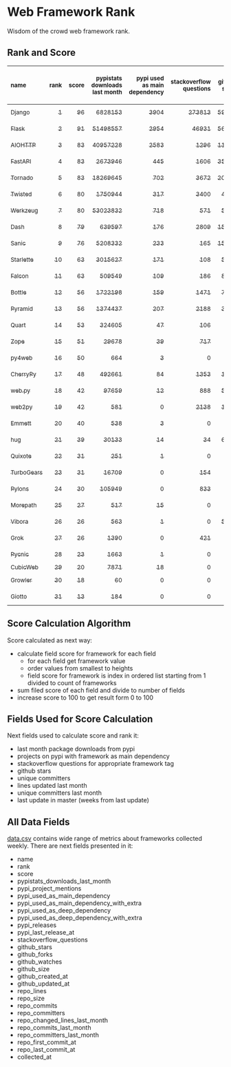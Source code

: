 # Web Framework Rank
Wisdom of the crowd web framework rank.

## Rank and Score
<sub>name</sub> | <sub>rank</sub> | <sub>score</sub> | <sub>pypistats downloads last month</sub> | <sub>pypi used as main dependency</sub> | <sub>stackoverflow questions</sub> | <sub>github stars</sub> | <sub>repo unique committers</sub> | <sub>repo changed lines last month</sub> | <sub>repo unique committers last month</sub> | <sub>repo last commit</sub>
:--- | ---: | ---: | ---: | ---: | ---: | ---: | ---: | ---: | ---: | ---:
[<sub>Django</sub>](https://github.com/django/django "first commit: 2005-07-13") | [<sub>1</sub>](# "  +0 last week") | [<sub>96</sub>](# "  +1 last week") | [<sub>6828153</sub>](# "  #5 in pypistats downloads last month -0.27% last week") | [<sub>3904</sub>](# "  #1 in pypi used as main dependency +0.57% last week") | [<sub>273813</sub>](# "  #1 in stackoverflow questions +0.2% last week") | [<sub>59336</sub>](# "  #1 in github stars +0.26% last week") | [<sub>2551</sub>](# "  #1 in repo unique committers +0.12% last week") | [<sub>4018</sub>](# "▲ #3 in repo changed lines last month -8.62% last week") | [<sub>32</sub>](# "  #1 in repo unique committers last month -8.57% last week") | [<sub>2021-08-27</sub>](# "  #2 in repo last commit 1 week ago")
[<sub>Flask</sub>](https://github.com/pallets/flask "first commit: 2010-04-06; uses: Werkzeug") | [<sub>2</sub>](# "  +0 last week") | [<sub>91</sub>](# "  -1 last week") | [<sub>51498557</sub>](# "  #2 in pypistats downloads last month -0.97% last week") | [<sub>2954</sub>](# "  #2 in pypi used as main dependency +0.61% last week") | [<sub>46931</sub>](# "  #2 in stackoverflow questions +0.15% last week") | [<sub>56449</sub>](# "  #2 in github stars +0.13% last week") | [<sub>752</sub>](# "  #2 in repo unique committers +0.0% last week") | [<sub>1100</sub>](# "▲ #8 in repo changed lines last month +0.0% last week") | [<sub>12</sub>](# "▲ #2 in repo unique committers last month +0.0% last week") | [<sub>2021-08-14</sub>](# "▼ #8 in repo last commit 3 weeks ago")
[<sub>AIOHTTP</sub>](https://github.com/aio-libs/aiohttp "first commit: 2013-10-01") | [<sub>3</sub>](# "▲ +1 last week") | [<sub>83</sub>](# "▲ -1 last week") | [<sub>40957228</sub>](# "  #3 in pypistats downloads last month +1.9% last week") | [<sub>2583</sub>](# "  #3 in pypi used as main dependency +1.33% last week") | [<sub>1296</sub>](# "  #11 in stackoverflow questions +0.0% last week") | [<sub>11554</sub>](# "  #7 in github stars +0.18% last week") | [<sub>614</sub>](# "  #3 in repo unique committers +0.0% last week") | [<sub>224</sub>](# "  #11 in repo changed lines last month -7.82% last week") | [<sub>3</sub>](# "▼ #10 in repo unique committers last month -25.0% last week") | [<sub>2021-08-28</sub>](# "  #1 in repo last commit 1 week ago")
[<sub>FastAPI</sub>](https://github.com/tiangolo/fastapi "first commit: 2018-12-05; uses: Starlette") | [<sub>4</sub>](# "▼ -1 last week") | [<sub>83</sub>](# "▼ -2 last week") | [<sub>2673946</sub>](# "  #8 in pypistats downloads last month +3.77% last week") | [<sub>445</sub>](# "  #6 in pypi used as main dependency +1.6% last week") | [<sub>1606</sub>](# "  #8 in stackoverflow questions +2.88% last week") | [<sub>35289</sub>](# "  #3 in github stars +1.1% last week") | [<sub>255</sub>](# "  #10 in repo unique committers +0.0% last week") | [<sub>2810</sub>](# "▼ #5 in repo changed lines last month -54.36% last week") | [<sub>8</sub>](# "▼ #5 in repo unique committers last month -50.0% last week") | [<sub>2021-08-27</sub>](# "  #2 in repo last commit 1 week ago")
[<sub>Tornado</sub>](https://github.com/tornadoweb/tornado "first commit: 2009-09-09") | [<sub>5</sub>](# "▲ +4 last week") | [<sub>83</sub>](# "▲ +14 last week") | [<sub>18269645</sub>](# "  #4 in pypistats downloads last month +3.86% last week") | [<sub>702</sub>](# "  #5 in pypi used as main dependency +0.43% last week") | [<sub>3672</sub>](# "  #3 in stackoverflow questions +0.05% last week") | [<sub>20157</sub>](# "  #4 in github stars +0.1% last week") | [<sub>428</sub>](# "  #5 in repo unique committers +0.23% last week") | [<sub>56</sub>](# "  #16 in repo changed lines last month +100% last week") | [<sub>4</sub>](# "▲ #9 in repo unique committers last month +100% last week") | [<sub>2021-08-26</sub>](# "▲ #2 in repo last commit 1 week ago")
[<sub>Twisted</sub>](https://github.com/twisted/twisted "first commit: 2001-07-09") | [<sub>6</sub>](# "▲ +2 last week") | [<sub>80</sub>](# "▲ +3 last week") | [<sub>1750944</sub>](# "▲ #9 in pypistats downloads last month +0.53% last week") | [<sub>317</sub>](# "  #7 in pypi used as main dependency +0.0% last week") | [<sub>3400</sub>](# "  #4 in stackoverflow questions -0.03% last week") | [<sub>4347</sub>](# "  #15 in github stars +0.3% last week") | [<sub>264</sub>](# "  #8 in repo unique committers +0.0% last week") | [<sub>31721</sub>](# "  #2 in repo changed lines last month -8.83% last week") | [<sub>5</sub>](# "▼ #8 in repo unique committers last month -16.67% last week") | [<sub>2021-08-25</sub>](# "▲ #2 in repo last commit 1 week ago")
[<sub>Werkzeug</sub>](https://github.com/pallets/werkzeug "first commit: 2007-05-04; used by: Flask and Quart") | [<sub>7</sub>](# "▼ -2 last week") | [<sub>80</sub>](# "▼ +0 last week") | [<sub>53023832</sub>](# "  #1 in pypistats downloads last month -0.9% last week") | [<sub>718</sub>](# "  #4 in pypi used as main dependency +0.98% last week") | [<sub>571</sub>](# "  #15 in stackoverflow questions +0.35% last week") | [<sub>5805</sub>](# "  #12 in github stars +0.16% last week") | [<sub>441</sub>](# "  #4 in repo unique committers +0.0% last week") | [<sub>1540</sub>](# "▲ #7 in repo changed lines last month -0.52% last week") | [<sub>12</sub>](# "▲ #2 in repo unique committers last month -7.69% last week") | [<sub>2021-08-10</sub>](# "▼ #13 in repo last commit 3 weeks ago")
[<sub>Dash</sub>](https://github.com/plotly/dash "first commit: 2015-04-10") | [<sub>8</sub>](# "▼ -1 last week") | [<sub>79</sub>](# "▼ +2 last week") | [<sub>639597</sub>](# "  #12 in pypistats downloads last month -0.55% last week") | [<sub>176</sub>](# "  #10 in pypi used as main dependency +2.92% last week") | [<sub>2809</sub>](# "  #5 in stackoverflow questions +0.75% last week") | [<sub>15051</sub>](# "  #6 in github stars +0.36% last week") | [<sub>116</sub>](# "  #17 in repo unique committers +1.75% last week") | [<sub>562492</sub>](# "  #1 in repo changed lines last month -42.14% last week") | [<sub>9</sub>](# "▲ #4 in repo unique committers last month +80.0% last week") | [<sub>2021-08-26</sub>](# "  #2 in repo last commit 1 week ago")
[<sub>Sanic</sub>](https://github.com/sanic-org/sanic "first commit: 2016-05-26") | [<sub>9</sub>](# "▼ -3 last week") | [<sub>76</sub>](# "▼ -2 last week") | [<sub>5208332</sub>](# "  #6 in pypistats downloads last month -16.59% last week") | [<sub>233</sub>](# "  #8 in pypi used as main dependency +0.0% last week") | [<sub>165</sub>](# "  #18 in stackoverflow questions +0.0% last week") | [<sub>15286</sub>](# "  #5 in github stars +0.21% last week") | [<sub>333</sub>](# "  #7 in repo unique committers +0.0% last week") | [<sub>2233</sub>](# "  #6 in repo changed lines last month -10.0% last week") | [<sub>6</sub>](# "▼ #7 in repo unique committers last month -33.33% last week") | [<sub>2021-08-19</sub>](# "▼ #8 in repo last commit 2 weeks ago")
[<sub>Starlette</sub>](https://github.com/encode/starlette "first commit: 2018-06-25; used by: FastAPI") | [<sub>10</sub>](# "  +0 last week") | [<sub>63</sub>](# "  -2 last week") | [<sub>3015627</sub>](# "  #7 in pypistats downloads last month +4.63% last week") | [<sub>171</sub>](# "  #11 in pypi used as main dependency +0.59% last week") | [<sub>108</sub>](# "  #20 in stackoverflow questions +0.0% last week") | [<sub>5956</sub>](# "  #11 in github stars +0.44% last week") | [<sub>167</sub>](# "  #14 in repo unique committers +0.0% last week") | [<sub>72</sub>](# "  #14 in repo changed lines last month +0.0% last week") | [<sub>2</sub>](# "  #12 in repo unique committers last month +0.0% last week") | [<sub>2021-08-19</sub>](# "▼ #8 in repo last commit 2 weeks ago")
[<sub>Falcon</sub>](https://github.com/falconry/falcon "first commit: 2012-12-06; used by: hug") | [<sub>11</sub>](# "  +0 last week") | [<sub>63</sub>](# "  -1 last week") | [<sub>509549</sub>](# "  #13 in pypistats downloads last month -1.44% last week") | [<sub>109</sub>](# "  #13 in pypi used as main dependency +0.0% last week") | [<sub>186</sub>](# "  #17 in stackoverflow questions +0.54% last week") | [<sub>8525</sub>](# "  #8 in github stars +0.07% last week") | [<sub>180</sub>](# "  #12 in repo unique committers +0.0% last week") | [<sub>238</sub>](# "  #10 in repo changed lines last month -7.39% last week") | [<sub>2</sub>](# "▼ #12 in repo unique committers last month -33.33% last week") | [<sub>2021-08-03</sub>](# "▼ #14 in repo last commit 4 weeks ago")
[<sub>Bottle</sub>](https://github.com/bottlepy/bottle "first commit: 2009-06-30") | [<sub>12</sub>](# "  +0 last week") | [<sub>56</sub>](# "  -1 last week") | [<sub>1722198</sub>](# "▼ #10 in pypistats downloads last month -3.03% last week") | [<sub>159</sub>](# "  #12 in pypi used as main dependency +0.63% last week") | [<sub>1471</sub>](# "  #9 in stackoverflow questions +0.0% last week") | [<sub>7344</sub>](# "  #9 in github stars +0.07% last week") | [<sub>221</sub>](# "  #11 in repo unique committers +0.0% last week") | [<sub>0</sub>](# "▼ #17 in repo changed lines last month +100% last week") | [<sub>0</sub>](# "▼ #17 in repo unique committers last month +100% last week") | [<sub>2021-07-07</sub>](# "▼ #18 in repo last commit 8 weeks ago")
[<sub>Pyramid</sub>](https://github.com/Pylons/pyramid "first commit: 2008-07-04; used by: CubicWeb") | [<sub>13</sub>](# "  +0 last week") | [<sub>56</sub>](# "  +0 last week") | [<sub>1374437</sub>](# "  #11 in pypistats downloads last month -1.3% last week") | [<sub>207</sub>](# "  #9 in pypi used as main dependency +0.98% last week") | [<sub>2188</sub>](# "  #6 in stackoverflow questions -0.05% last week") | [<sub>3586</sub>](# "  #16 in github stars +0.08% last week") | [<sub>354</sub>](# "  #6 in repo unique committers +0.0% last week") | [<sub>0</sub>](# "▼ #17 in repo changed lines last month +100% last week") | [<sub>0</sub>](# "▼ #17 in repo unique committers last month +100% last week") | [<sub>2021-03-15</sub>](# "  #22 in repo last commit 24 weeks ago")
[<sub>Quart</sub>](https://gitlab.com/pgjones/quart "first commit: 2017-05-14; uses: Werkzeug") | [<sub>14</sub>](# "  +0 last week") | [<sub>53</sub>](# "  -2 last week") | [<sub>324605</sub>](# "  #15 in pypistats downloads last month +20.09% last week") | [<sub>47</sub>](# "  #15 in pypi used as main dependency +4.44% last week") | [<sub>106</sub>](# "  #21 in stackoverflow questions +0.95% last week") | [<sub>931</sub>](# "  #19 in github stars +0.22% last week") | [<sub>61</sub>](# "  #19 in repo unique committers +0.0% last week") | [<sub>60</sub>](# "  #15 in repo changed lines last month +0.0% last week") | [<sub>3</sub>](# "  #10 in repo unique committers last month +0.0% last week") | [<sub>2021-08-19</sub>](# "▼ #8 in repo last commit 2 weeks ago")
[<sub>Zope</sub>](https://github.com/zopefoundation/Zope "first commit: 1996-06-17") | [<sub>15</sub>](# "  +0 last week") | [<sub>51</sub>](# "  -1 last week") | [<sub>29678</sub>](# "  #19 in pypistats downloads last month +2.27% last week") | [<sub>39</sub>](# "  #16 in pypi used as main dependency +0.0% last week") | [<sub>717</sub>](# "  #14 in stackoverflow questions +0.0% last week") | [<sub>268</sub>](# "  #24 in github stars +0.37% last week") | [<sub>171</sub>](# "  #13 in repo unique committers +0.0% last week") | [<sub>136</sub>](# "  #13 in repo changed lines last month -10.53% last week") | [<sub>1</sub>](# "▼ #14 in repo unique committers last month +0.0% last week") | [<sub>2021-07-31</sub>](# "▼ #14 in repo last commit 5 weeks ago")
[<sub>py4web</sub>](https://github.com/web2py/py4web "first commit: 2019-03-25") | [<sub>16</sub>](# "▲ +1 last week") | [<sub>50</sub>](# "▲ +1 last week") | [<sub>664</sub>](# "  #24 in pypistats downloads last month -14.98% last week") | [<sub>3</sub>](# "  #21 in pypi used as main dependency +0.0% last week") | [<sub>0</sub>](# "  #23 in stackoverflow questions +100% last week") | [<sub>156</sub>](# "  #26 in github stars +0.0% last week") | [<sub>56</sub>](# "  #20 in repo unique committers +0.0% last week") | [<sub>3267</sub>](# "▲ #4 in repo changed lines last month -2.83% last week") | [<sub>8</sub>](# "  #5 in repo unique committers last month -11.11% last week") | [<sub>2021-08-22</sub>](# "  #2 in repo last commit 1 week ago")
[<sub>CherryPy</sub>](https://github.com/cherrypy/cherrypy "first commit: 2004-11-20") | [<sub>17</sub>](# "▼ -1 last week") | [<sub>48</sub>](# "▼ -1 last week") | [<sub>492661</sub>](# "  #14 in pypistats downloads last month +4.31% last week") | [<sub>84</sub>](# "  #14 in pypi used as main dependency +0.0% last week") | [<sub>1353</sub>](# "  #10 in stackoverflow questions +0.07% last week") | [<sub>1443</sub>](# "  #18 in github stars +0.07% last week") | [<sub>141</sub>](# "  #15 in repo unique committers +0.0% last week") | [<sub>0</sub>](# "▼ #17 in repo changed lines last month +100% last week") | [<sub>0</sub>](# "▼ #17 in repo unique committers last month +100% last week") | [<sub>2021-07-18</sub>](# "▼ #17 in repo last commit 6 weeks ago")
[<sub>web.py</sub>](https://github.com/webpy/webpy "first commit: 1970-01-01") | [<sub>18</sub>](# "▲ +1 last week") | [<sub>42</sub>](# "▲ +0 last week") | [<sub>97659</sub>](# "  #17 in pypistats downloads last month +2.3% last week") | [<sub>12</sub>](# "  #20 in pypi used as main dependency +0.0% last week") | [<sub>888</sub>](# "  #12 in stackoverflow questions +0.0% last week") | [<sub>5601</sub>](# "  #14 in github stars +0.05% last week") | [<sub>88</sub>](# "  #18 in repo unique committers +0.0% last week") | [<sub>0</sub>](# "▼ #17 in repo changed lines last month +100% last week") | [<sub>0</sub>](# "▼ #17 in repo unique committers last month +100% last week") | [<sub>2021-03-03</sub>](# "  #23 in repo last commit 26 weeks ago")
[<sub>web2py</sub>](https://github.com/web2py/web2py "first commit: 2011-11-23") | [<sub>19</sub>](# "▲ +1 last week") | [<sub>42</sub>](# "▲ +0 last week") | [<sub>581</sub>](# "▲ #25 in pypistats downloads last month -5.07% last week") | [<sub>0</sub>](# "  #26 in pypi used as main dependency +100% last week") | [<sub>2138</sub>](# "  #7 in stackoverflow questions +0.0% last week") | [<sub>1954</sub>](# "  #17 in github stars +0.15% last week") | [<sub>264</sub>](# "  #8 in repo unique committers +0.0% last week") | [<sub>0</sub>](# "▼ #17 in repo changed lines last month +100% last week") | [<sub>0</sub>](# "▼ #17 in repo unique committers last month +100% last week") | [<sub>2021-06-26</sub>](# "  #19 in repo last commit 10 weeks ago")
[<sub>Emmett</sub>](https://github.com/emmett-framework/emmett "first commit: 2014-10-22") | [<sub>20</sub>](# "▼ -2 last week") | [<sub>40</sub>](# "▼ -3 last week") | [<sub>538</sub>](# "  #27 in pypistats downloads last month -8.5% last week") | [<sub>3</sub>](# "  #21 in pypi used as main dependency +0.0% last week") | [<sub>0</sub>](# "  #23 in stackoverflow questions +100% last week") | [<sub>691</sub>](# "▲ #21 in github stars +3.13% last week") | [<sub>21</sub>](# "  #26 in repo unique committers +0.0% last week") | [<sub>876</sub>](# "▼ #9 in repo changed lines last month -47.92% last week") | [<sub>1</sub>](# "▼ #14 in repo unique committers last month +0.0% last week") | [<sub>2021-08-19</sub>](# "▼ #8 in repo last commit 2 weeks ago")
[<sub>hug</sub>](https://github.com/hugapi/hug "first commit: 2015-07-17; uses: Falcon") | [<sub>21</sub>](# "  +0 last week") | [<sub>39</sub>](# "  -1 last week") | [<sub>30133</sub>](# "  #18 in pypistats downloads last month +3.34% last week") | [<sub>14</sub>](# "  #19 in pypi used as main dependency +0.0% last week") | [<sub>34</sub>](# "  #22 in stackoverflow questions +0.0% last week") | [<sub>6535</sub>](# "  #10 in github stars +0.03% last week") | [<sub>123</sub>](# "  #16 in repo unique committers +0.0% last week") | [<sub>0</sub>](# "▼ #17 in repo changed lines last month +100% last week") | [<sub>0</sub>](# "▼ #17 in repo unique committers last month +100% last week") | [<sub>2020-08-10</sub>](# "  #26 in repo last commit 55 weeks ago")
[<sub>Quixote</sub>](https://github.com/nascheme/quixote "first commit: 2006-03-16") | [<sub>22</sub>](# "  +0 last week") | [<sub>31</sub>](# "  -1 last week") | [<sub>251</sub>](# "  #29 in pypistats downloads last month +5.46% last week") | [<sub>1</sub>](# "  #23 in pypi used as main dependency +0.0% last week") | [<sub>0</sub>](# "  #23 in stackoverflow questions +100% last week") | [<sub>75</sub>](# "  #28 in github stars +1.35% last week") | [<sub>6</sub>](# "  #28 in repo unique committers +0.0% last week") | [<sub>187</sub>](# "  #12 in repo changed lines last month +0.0% last week") | [<sub>1</sub>](# "▼ #14 in repo unique committers last month +0.0% last week") | [<sub>2021-08-03</sub>](# "▼ #14 in repo last commit 4 weeks ago")
[<sub>TurboGears</sub>](https://github.com/TurboGears/tg2 "first commit: 2007-06-27") | [<sub>23</sub>](# "  +0 last week") | [<sub>31</sub>](# "  -1 last week") | [<sub>16709</sub>](# "  #20 in pypistats downloads last month +4.95% last week") | [<sub>0</sub>](# "  #26 in pypi used as main dependency +100% last week") | [<sub>154</sub>](# "  #19 in stackoverflow questions +0.65% last week") | [<sub>767</sub>](# "  #20 in github stars +0.13% last week") | [<sub>35</sub>](# "  #23 in repo unique committers +0.0% last week") | [<sub>0</sub>](# "▼ #17 in repo changed lines last month +100% last week") | [<sub>0</sub>](# "▼ #17 in repo unique committers last month +100% last week") | [<sub>2021-05-26</sub>](# "  #20 in repo last commit 14 weeks ago")
[<sub>Pylons</sub>](https://github.com/Pylons/pylons "first commit: 2006-02-18") | [<sub>24</sub>](# "  +0 last week") | [<sub>30</sub>](# "  +0 last week") | [<sub>105949</sub>](# "  #16 in pypistats downloads last month -10.77% last week") | [<sub>0</sub>](# "  #26 in pypi used as main dependency +100% last week") | [<sub>833</sub>](# "  #13 in stackoverflow questions +0.0% last week") | [<sub>212</sub>](# "  #25 in github stars +0.0% last week") | [<sub>36</sub>](# "  #22 in repo unique committers +0.0% last week") | [<sub>0</sub>](# "▼ #17 in repo changed lines last month +100% last week") | [<sub>0</sub>](# "▼ #17 in repo unique committers last month +100% last week") | [<sub>2018-01-12</sub>](# "  #29 in repo last commit 190 weeks ago")
[<sub>Morepath</sub>](https://github.com/morepath/morepath "first commit: 2013-07-17") | [<sub>25</sub>](# "  +0 last week") | [<sub>27</sub>](# "  +0 last week") | [<sub>517</sub>](# "  #28 in pypistats downloads last month -8.98% last week") | [<sub>15</sub>](# "  #18 in pypi used as main dependency +0.0% last week") | [<sub>0</sub>](# "  #23 in stackoverflow questions +100% last week") | [<sub>390</sub>](# "  #23 in github stars +0.0% last week") | [<sub>27</sub>](# "  #24 in repo unique committers +0.0% last week") | [<sub>0</sub>](# "▼ #17 in repo changed lines last month +100% last week") | [<sub>0</sub>](# "▼ #17 in repo unique committers last month +100% last week") | [<sub>2021-04-18</sub>](# "  #21 in repo last commit 19 weeks ago")
[<sub>Vibora</sub>](https://github.com/vibora-io/vibora "first commit: 2018-06-13") | [<sub>26</sub>](# "  +0 last week") | [<sub>26</sub>](# "  -1 last week") | [<sub>563</sub>](# "▼ #26 in pypistats downloads last month -10.63% last week") | [<sub>1</sub>](# "  #23 in pypi used as main dependency +0.0% last week") | [<sub>0</sub>](# "  #23 in stackoverflow questions +100% last week") | [<sub>5715</sub>](# "  #13 in github stars +0.04% last week") | [<sub>27</sub>](# "  #24 in repo unique committers +0.0% last week") | [<sub>0</sub>](# "▼ #17 in repo changed lines last month +100% last week") | [<sub>0</sub>](# "▼ #17 in repo unique committers last month +100% last week") | [<sub>2019-02-11</sub>](# "  #28 in repo last commit 133 weeks ago")
[<sub>Grok</sub>](https://github.com/zopefoundation/grok "first commit: 2006-10-14") | [<sub>27</sub>](# "  +0 last week") | [<sub>26</sub>](# "  +0 last week") | [<sub>1390</sub>](# "  #23 in pypistats downloads last month +4.67% last week") | [<sub>0</sub>](# "  #26 in pypi used as main dependency +100% last week") | [<sub>421</sub>](# "  #16 in stackoverflow questions +0.72% last week") | [<sub>21</sub>](# "  #30 in github stars +0.0% last week") | [<sub>40</sub>](# "  #21 in repo unique committers +0.0% last week") | [<sub>0</sub>](# "▼ #17 in repo changed lines last month +100% last week") | [<sub>0</sub>](# "▼ #17 in repo unique committers last month +100% last week") | [<sub>2020-09-02</sub>](# "  #25 in repo last commit 52 weeks ago")
[<sub>Pycnic</sub>](https://github.com/nullism/pycnic "first commit: 2015-11-04") | [<sub>28</sub>](# "  +0 last week") | [<sub>23</sub>](# "  +0 last week") | [<sub>1663</sub>](# "  #22 in pypistats downloads last month +4.85% last week") | [<sub>1</sub>](# "  #23 in pypi used as main dependency +0.0% last week") | [<sub>0</sub>](# "  #23 in stackoverflow questions +100% last week") | [<sub>154</sub>](# "  #27 in github stars +0.0% last week") | [<sub>10</sub>](# "  #27 in repo unique committers +0.0% last week") | [<sub>0</sub>](# "▼ #17 in repo changed lines last month +100% last week") | [<sub>0</sub>](# "▼ #17 in repo unique committers last month +100% last week") | [<sub>2021-02-16</sub>](# "  #24 in repo last commit 28 weeks ago")
[<sub>CubicWeb</sub>](https://forge.extranet.logilab.fr/cubicweb/cubicweb "uses: Pyramid") | [<sub>29</sub>](# "  +0 last week") | [<sub>20</sub>](# "  -1 last week") | [<sub>7871</sub>](# "  #21 in pypistats downloads last month +5.35% last week") | [<sub>18</sub>](# "  #17 in pypi used as main dependency +0.0% last week") | [<sub>0</sub>](# "  #23 in stackoverflow questions +100% last week") | [<sub>0</sub>](# "  #31 in github stars +100% last week") | [<sub>0</sub>](# "  #31 in repo unique committers +100% last week") | [<sub>0</sub>](# "▼ #17 in repo changed lines last month +100% last week") | [<sub>0</sub>](# "▼ #17 in repo unique committers last month +100% last week") | [<sub></sub>](# "  #30 in repo last commit")
[<sub>Growler</sub>](https://github.com/pyGrowler/Growler "first commit: 2014-08-17") | [<sub>30</sub>](# "  +0 last week") | [<sub>18</sub>](# "  -1 last week") | [<sub>60</sub>](# "  #31 in pypistats downloads last month -35.48% last week") | [<sub>0</sub>](# "  #26 in pypi used as main dependency +100% last week") | [<sub>0</sub>](# "  #23 in stackoverflow questions +100% last week") | [<sub>686</sub>](# "▼ #22 in github stars +0.0% last week") | [<sub>6</sub>](# "  #28 in repo unique committers +0.0% last week") | [<sub>0</sub>](# "▼ #17 in repo changed lines last month +100% last week") | [<sub>0</sub>](# "▼ #17 in repo unique committers last month +100% last week") | [<sub>2020-03-08</sub>](# "  #27 in repo last commit 77 weeks ago")
[<sub>Giotto</sub>](https://github.com/priestc/giotto "first commit: 2012-02-26") | [<sub>31</sub>](# "  +0 last week") | [<sub>13</sub>](# "  -1 last week") | [<sub>184</sub>](# "  #30 in pypistats downloads last month -22.36% last week") | [<sub>0</sub>](# "  #26 in pypi used as main dependency +100% last week") | [<sub>0</sub>](# "  #23 in stackoverflow questions +100% last week") | [<sub>53</sub>](# "  #29 in github stars +0.0% last week") | [<sub>3</sub>](# "  #30 in repo unique committers +0.0% last week") | [<sub>0</sub>](# "▼ #17 in repo changed lines last month +100% last week") | [<sub>0</sub>](# "▼ #17 in repo unique committers last month +100% last week") | [<sub>2013-10-07</sub>](# "  #30 in repo last commit 412 weeks ago")

## Score Calculation Algorithm
Score calculated as next way:
- calculate field score for framework for each field
  - for each field get framework value
  - order values from smallest to heights
  - field score for framework is index in ordered list starting from 1 divided to count of frameworks
- sum filed score of each field and divide to number of fields
- increase score to 100 to get result form 0 to 100

## Fields Used for Score Calculation
Next fields used to calculate score and rank it:
- last month package downloads from pypi
- projects on pypi with framework as main dependency
- stackoverflow questions for appropriate framework tag
- github stars
- unique committers
- lines updated last month
- unique committers last month
- last update in master (weeks from last update)

## All Data Fields
[data.csv](data.csv) contains wide range of metrics about frameworks collected weekly.
There are next fields presented in it: 

- name
- rank
- score
- pypistats_downloads_last_month
- pypi_project_mentions
- pypi_used_as_main_dependency
- pypi_used_as_main_dependency_with_extra
- pypi_used_as_deep_dependency
- pypi_used_as_deep_dependency_with_extra
- pypi_releases
- pypi_last_release_at
- stackoverflow_questions
- github_stars
- github_forks
- github_watches
- github_size
- github_created_at
- github_updated_at
- repo_lines
- repo_size
- repo_commits
- repo_committers
- repo_changed_lines_last_month
- repo_commits_last_month
- repo_committers_last_month
- repo_first_commit_at
- repo_last_commit_at
- collected_at
